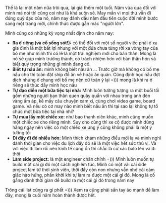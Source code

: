 Thế là lại một năm nữa trôi qua, lại già thêm một tuổi. Năm vừa qua đối với mình mà nói thì cũng coi như là khá suôn sẻ. May mắn vì mọi thứ vẫn đi đúng quỹ đạo của nó, năm nay đánh dấu năm đầu tiên cuộc đời mình bước sang một trang mới, chính thức được gắn mác "người lớn".

Mình cũng có những kỳ vọng nhất định cho năm nay:

- **Ra ở riêng (và cố sống sót!):** có thể đối với một số người việc phải ở xa gia đình là một bất lợi nhưng với một đứa chưa từng rời xa vòng tay của bố mẹ như mình thì có lẽ là một trải nghiệm mới cho bản thân. Mong là nó sẽ giúp mình trưởng thành, có trách nhiệm hơn với bản thân hơn và biết quý trọng những gì mình đang có.
- **Biết tự nấu ăn:** mình không biết nấu ăn ... Trước giờ mà không có bố mẹ nấu cho thì toàn đặt ship đồ ăn về hoặc ăn quán. Cũng định học nấu đợt dịch nhưng ở chung với bố mẹ nên cứ toàn ỷ lại =))) mong là khi ra ở riêng sẽ thúc đẩy mình học nấu
- **Tự đạo diễn một bữa tiệc tại nhà:** Mình luôn tưởng tượng ra một buổi tối gồm những người bạn thân quen quây quần với nhau trong ánh đèn vàng ấm áp, kể mấy câu chuyện xàm xí, cùng chơi video game, board game. Và nếu có cơ may nào mình biết nấu ăn thì tại sao lại không tự tổ chức một bữa tiệc tại nhà nhỉ?
- **Tự mua lấy một chiếc xe:** như bao thanh niên khác, mình cũng muốn một chiếc xe cho riêng mình. Suy cho cùng thì xe cộ được mình dùng hằng ngày nên việc có một chiếc xe ưng ý cũng không phải là một ý tưởng tồi
- **Đi đây đi đó nhiều hơn:** Mình thích khám những điều mới lạ và mình nghĩ dành thời gian cho việc du lịch đây đó sẽ là một việc hết sức thú vị. Và với việc đi làm rồi nên kinh tế cũng ổn thì chắc là cứ xác balo lên và đi thôi
- **Làm side project:** là một engineer chân chính =))) Mình luôn muốn tự build một cái gì đó một cách nghiêm túc. Mình có một vài cái side project làm từ thời sinh viên, thời đấy còn non nhưng vẫn nhớ cái cảm giác hào hứng, phấn khởi khi tự làm ra được một cái gì đó. Mong là cố gắng dành thời gian để build ra một cái gì đó trong năm nay

Trông cái list cũng ra gì phết =))) Xem ra cũng phải sắn tay áo mạnh để làm đây, mong là cuối năm hoàn thành được hết.
